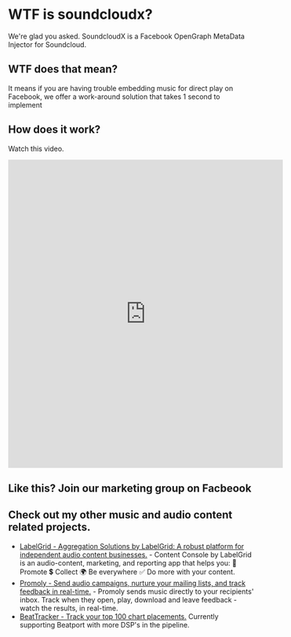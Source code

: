 <!DOCTYPE html>
<html lang="en">
<head>
  <meta charset="UTF-8">
  <meta name="viewport" content="width=device-width, initial-scale=1.0">
  <title>WTF is SoundcloudX?</title>

  <meta property="og:type"               content="website" />
  <meta property="og:title"              content="WTF is SoundcloudX?" />
  <meta property="og:description"        content="A simple link that FORCES Soundcloud embeds to work inside Facebook. Desktop and mobile friendly." />
  <meta property="og:url"                content="https://soundcloudx.com" />
</head>
<body>
  <h1>WTF is soundcloudx?</h1>
  <p>We're glad you asked.  SoundcloudX is a Facebook OpenGraph MetaData Injector for Soundcloud.</p>
  <h2>WTF does that mean?</h2>
  <p>It means if you are having trouble embedding music for direct play on Facebook, we offer a work-around solution that takes 1 second to implement</p>
  <h2>How does it work?</h2>
  <p>Watch this video.</p>
  <div>
  
  <iframe src="https://www.facebook.com/plugins/video.php?href=https%3A%2F%2Fwww.facebook.com%2Fshoeboxdnb%2Fvideos%2F10154326290112350%2F&show_text=1&width=560" width="560" height="628" style="border:none;overflow:hidden" scrolling="no" frameborder="0" allowTransparency="true"></iframe>
  
  
  </div>
  <h2>Like this? <a href="http://www.facebook.com/groups/promoly" target="_blank"></a>Join our marketing group on Facbeook</a></h2>

  <h2>Check out my other music and audio content related projects.</h2>
  <ul>
    <li><a href="https://labelgrid.com" title="Management, payments, and tools for record labels.">LabelGrid - Aggregation Solutions by LabelGrid: A robust platform for independent audio content businesses.</a> - Content Console by LabelGrid is an audio-content, marketing, and reporting app that helps you: 🎯 Promote 💲 Collect  🌍 Be everywhere ✅ Do more with your content.</li>
    <li><a href="https://promo.ly" title="Mailing list management and real-time marketing solutions via email and others">Promoly - Send audio campaigns, nurture your mailing lists, and track feedback in real-time.</a> - Promoly sends music directly to your recipients&#039; inbox. Track when they open, play, download and leave feedback - watch the results, in real-time.</li>
    <li><a href="https://beattracker.com" title="Top 100 Chart Placement tracking">BeatTracker - Track your top 100 chart placements.</a> Currently supporting Beatport with more DSP's in the pipeline.</li>
  </ul>
  </div>
</body>
</html>